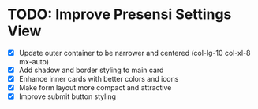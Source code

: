 # TODO: Improve Presensi Settings View

- [x] Update outer container to be narrower and centered (col-lg-10 col-xl-8 mx-auto)
- [x] Add shadow and border styling to main card
- [x] Enhance inner cards with better colors and icons
- [x] Make form layout more compact and attractive
- [x] Improve submit button styling
